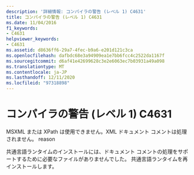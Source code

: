 ```yaml
---
description: '詳細情報: コンパイラの警告 (レベル 1) C4631'
title: コンパイラの警告 (レベル 1) C4631
ms.date: 11/04/2016
f1_keywords:
- C4631
helpviewer_keywords:
- C4631
ms.assetid: d8636ff6-29a7-4fec-b9a6-e201d121c3ca
ms.openlocfilehash: dafbdc68e3a94909ea1e7bb6fcc4c2522da1167f
ms.sourcegitcommit: d6af41e42699628c3e2e6063ec7b03931a49a098
ms.translationtype: MT
ms.contentlocale: ja-JP
ms.lasthandoff: 12/11/2020
ms.locfileid: "97318898"
---
```

# <a name="compiler-warning-level-1-c4631"></a>コンパイラの警告 (レベル 1) C4631

MSXML または XPath は使用できません。XML ドキュメント コメントは処理されません。 reason

共通言語ランタイムのインストールには、ドキュメント コメントの処理をサポートするために必要なファイルがありませんでした。 共通言語ランタイムを再インストールします。
